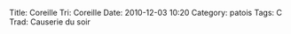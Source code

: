 Title: Coreille
Tri: Coreille
Date: 2010-12-03 10:20
Category: patois
Tags: C
Trad: Causerie du soir
